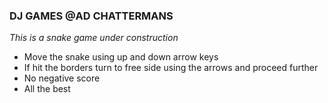 ### DJ GAMES @AD CHATTERMANS
*This is a snake game under construction* 
 * Move the snake using up and down arrow keys
 * If hit the borders turn to free side using the arrows and proceed further
 * No negative score 
 * All the best
